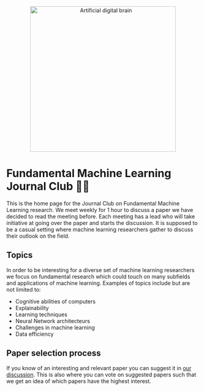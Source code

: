 <div align="center">
    <img width="380px" alt="Artificial digital brain" src="https://raw.githubusercontent.com/mikeheddes/fundamental-ai-jounal-club/main/digital-artificial-brain.png" />
</div>

# Fundamental Machine Learning Journal Club 🤖📖

This is the home page for the Journal Club on Fundamental Machine Learning research. We meet weekly for 1 hour to discuss a paper we have decided to read the meeting before. Each meeting has a lead who will take initiative at going over the paper and starts the discussion. It is supposed to be a casual setting where machine learning researchers gather to discuss their outlook on the field.

## Topics

In order to be interesting for a diverse set of machine learning researchers we focus on fundamental research which could touch on many subfields and applications of machine learning. Examples of topics include but are not limited to:

- Cognitive abilities of computers
- Explainability
- Learning techniques
- Neural Network architecteurs
- Challenges in machine learning
- Data efficiency

## Paper selection process

If you know of an interesting and relevant paper you can suggest it in [our discussion](https://github.com/mikeheddes/fundamental-ai-jounal-club/discussions/2). This is also where you can vote on suggested papers such that we get an idea of which papers have the highest interest.
